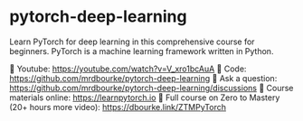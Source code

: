# pytorch-deep-learning

Learn PyTorch for deep learning in this comprehensive course for beginners. PyTorch is a machine learning framework written in Python.

🔗 Youtube: https://youtube.com/watch?v=V_xro1bcAuA
🔗 Code: https://github.com/mrdbourke/pytorch-deep-learning
🔗 Ask a question: https://github.com/mrdbourke/pytorch-deep-learning/discussions
🔗 Course materials online: https://learnpytorch.io
🔗 Full course on Zero to Mastery (20+ hours more video): https://dbourke.link/ZTMPyTorch